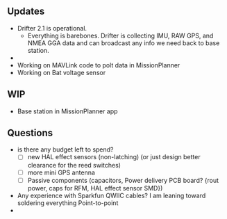 ## Updates
- Drifter 2.1 is operational.
	- Everything is barebones.  Drifter is collecting IMU, RAW GPS, and NMEA GGA data and can broadcast any info we need back to base station.
- 
- Working on MAVLink code to polt data in MissionPlanner
- Working on Bat voltage sensor

## WIP
- Base station in MissionPlanner app
## Questions
- is there any budget left to spend?
	- [ ] new HAL effect sensors (non-latching) (or just design better clearance for the reed switches)
	- [ ] more mini GPS antenna
	- [ ] Passive components (capacitors, Power delivery PCB board? {rout power, caps for RFM, HAL effect sensor SMD})
- Any experience with Sparkfun QWIIC cables?  I am leaning toward soldering everything Point-to-point
- 